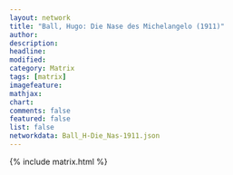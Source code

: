 ```yaml
---
layout: network
title: "Ball, Hugo: Die Nase des Michelangelo (1911)"
author:
description:
headline:
modified:
category: Matrix
tags: [matrix]
imagefeature: 
mathjax: 
chart: 
comments: false
featured: false
list: false
networkdata: Ball_H-Die_Nas-1911.json
---
```

{% include matrix.html %}
